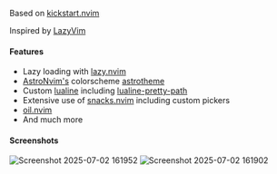 Based on [kickstart.nvim](https://github.com/nvim-lua/kickstart.nvim)

Inspired by [LazyVim](https://github.com/LazyVim/LazyVim)

#### Features

- Lazy loading with [lazy.nvim](https://github.com/folke/lazy.nvim)
- [AstroNvim's](https://github.com/AstroNvim/AstroNvim) colorscheme [astrotheme](https://github.com/AstroNvim/astrotheme)
- Custom [lualine](https://github.com/nvim-lualine/lualine.nvim) including [lualine-pretty-path](https://github.com/bwpge/lualine-pretty-path/)
- Extensive use of [snacks.nvim](https://github.com/folke/snacks.nvim) including custom pickers
- [oil.nvim](https://github.com/stevearc/oil.nvim)
- And much more

#### Screenshots

![Screenshot 2025-07-02 161952](https://github.com/user-attachments/assets/a28dbcf4-3fbc-41e7-a3ea-992854801fc5)
![Screenshot 2025-07-02 161902](https://github.com/user-attachments/assets/09d3ad66-133b-4835-8424-2f14dfe7db26)
